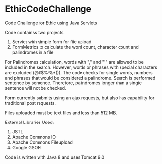 # EthicCodeChallenge
Code Challenge for Ethic using Java Servlets

Code containss two projects
1.  Servlet with simple form for file upload
2.  FormMetrics to calculate the word count, character count and palindromes in a file

For Palindromes calculation, words with "," and "'" are allowed to be included in the search. However, words or phrases with special characters are excluded (@#$%^&*()).
The code checks for single words, numbers and phrases that would be considered a palindrome. 
Search is performed sentence by sentence. Therefore, palindromes longer than a single sentence will not be checked. 

Form currently submits using an ajax requests, but also has capability for traditional post requests. 

Files uploaded must be text files and less than 512 MB. 

External Libraries Used:
1.  JSTL
2.  Apache Commons IO
3.  Apache Commons Fileupload
4.  Google GSON

Code is written with Java 8 and uses Tomcat 9.0
